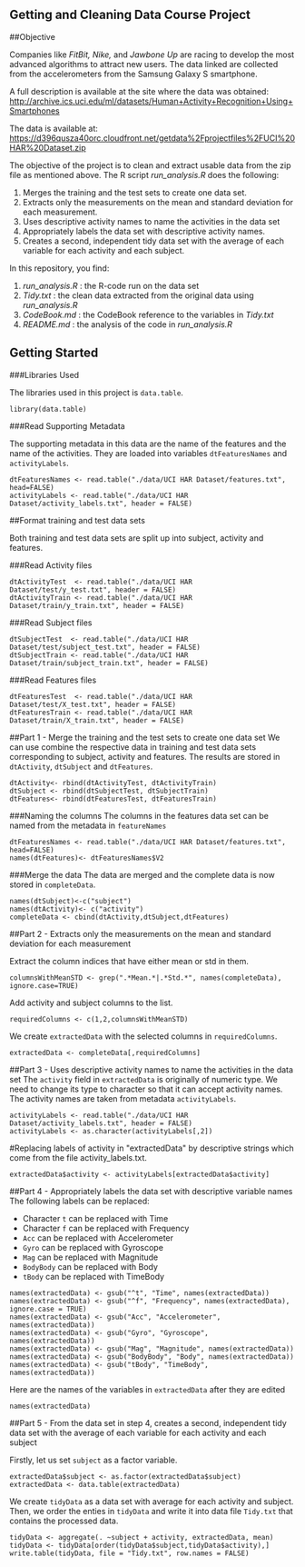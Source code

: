 Getting and Cleaning Data Course Project
---------------------------------------------------------------


##Objective

Companies like *FitBit, Nike,* and *Jawbone Up* are racing to develop the most advanced algorithms to attract new users. The data linked are collected from the accelerometers from the Samsung Galaxy S smartphone. 

A full description is available at the site where the data was obtained:  
<http://archive.ics.uci.edu/ml/datasets/Human+Activity+Recognition+Using+Smartphones>

The data is available at:
<https://d396qusza40orc.cloudfront.net/getdata%2Fprojectfiles%2FUCI%20HAR%20Dataset.zip>

The objective of the project is to clean and extract usable data from the zip file as mentioned above. The R script *run_analysis.R* does the following:
1. Merges the training and the test sets to create one data set.
2. Extracts only the measurements on the mean and standard deviation for each measurement.
3. Uses descriptive activity names to name the activities in the data set
4. Appropriately labels the data set with descriptive activity names.
5. Creates a second, independent tidy data set with the average of each variable for each activity and each subject.

In this repository, you find:

1. *run_analysis.R* : the R-code run on the data set
2. *Tidy.txt* : the clean data extracted from the original data using *run_analysis.R*
3. *CodeBook.md* : the CodeBook reference to the variables in *Tidy.txt*
4. *README.md* : the analysis of the code in *run_analysis.R*

## Getting Started

###Libraries Used

The libraries used in this project is `data.table`.

```{r}
library(data.table)
```


###Read Supporting Metadata

The supporting metadata in this data are the name of the features and the name of the activities. They are loaded into variables `dtFeaturesNames` and `activityLabels`.
```{r}
dtFeaturesNames <- read.table("./data/UCI HAR Dataset/features.txt", head=FALSE)
activityLabels <- read.table("./data/UCI HAR Dataset/activity_labels.txt", header = FALSE)
```

##Format training and test data sets

Both training and test data sets are split up into subject, activity and features.

###Read Activity files
```{r}
dtActivityTest  <- read.table("./data/UCI HAR Dataset/test/y_test.txt", header = FALSE)
dtActivityTrain <- read.table("./data/UCI HAR Dataset/train/y_train.txt", header = FALSE)
```
###Read Subject files
```{r}
dtSubjectTest  <- read.table("./data/UCI HAR Dataset/test/subject_test.txt", header = FALSE)
dtSubjectTrain <- read.table("./data/UCI HAR Dataset/train/subject_train.txt", header = FALSE)
```
###Read Features files
```{r}
dtFeaturesTest  <- read.table("./data/UCI HAR Dataset/test/X_test.txt", header = FALSE)
dtFeaturesTrain <- read.table("./data/UCI HAR Dataset/train/X_train.txt", header = FALSE)
```


##Part 1 - Merge the training and the test sets to create one data set
We can use combine the respective data in training and test data sets corresponding to subject, activity and features. The results are stored in `dtActivity`, `dtSubject` and `dtFeatures`.
```{r}
dtActivity<- rbind(dtActivityTest, dtActivityTrain)
dtSubject <- rbind(dtSubjectTest, dtSubjectTrain)
dtFeatures<- rbind(dtFeaturesTest, dtFeaturesTrain)
```
###Naming the columns
The columns in the features data set can be named from the metadata in `featureNames`

```{r}
dtFeaturesNames <- read.table("./data/UCI HAR Dataset/features.txt", head=FALSE)
names(dtFeatures)<- dtFeaturesNames$V2
```

###Merge the data
The data are merged and the complete data is now stored in `completeData`.

```{r}
names(dtSubject)<-c("subject")
names(dtActivity)<- c("activity")
completeData <- cbind(dtActivity,dtSubject,dtFeatures)
```

##Part 2 - Extracts only the measurements on the mean and standard deviation for each measurement

Extract the column indices that have either mean or std in them.
```{r}
columnsWithMeanSTD <- grep(".*Mean.*|.*Std.*", names(completeData), ignore.case=TRUE)
```
Add activity and subject columns to the list. 
```{r}
requiredColumns <- c(1,2,columnsWithMeanSTD)
```
We create `extractedData` with the selected columns in `requiredColumns`.
```{r}
extractedData <- completeData[,requiredColumns]
```
##Part 3 - Uses descriptive activity names to name the activities in the data set
The `activity` field in `extractedData` is originally of numeric type. We need to change its type to character so that it can accept activity names. The activity names are taken from metadata `activityLabels`.
```{r}
activityLabels <- read.table("./data/UCI HAR Dataset/activity_labels.txt", header = FALSE)
activityLabels <- as.character(activityLabels[,2])
```
#Replacing labels of activity in "extractedData" by descriptive strings which come from the file activity_labels.txt.
```{r}
extractedData$activity <- activityLabels[extractedData$activity]
```

##Part 4 - Appropriately labels the data set with descriptive variable names
The following labels can be replaced:

- Character `t` can be replaced with Time
- Character `f` can be replaced with Frequency
- `Acc` can be replaced with Accelerometer
- `Gyro` can be replaced with Gyroscope
- `Mag` can be replaced with Magnitude
- `BodyBody` can be replaced with Body
- `tBody` can be replaced with TimeBody

```{r}
names(extractedData) <- gsub("^t", "Time", names(extractedData))
names(extractedData) <- gsub("^f", "Frequency", names(extractedData), ignore.case = TRUE)
names(extractedData) <- gsub("Acc", "Accelerometer", names(extractedData))
names(extractedData) <- gsub("Gyro", "Gyroscope", names(extractedData))
names(extractedData) <- gsub("Mag", "Magnitude", names(extractedData))
names(extractedData) <- gsub("BodyBody", "Body", names(extractedData))
names(extractedData) <- gsub("tBody", "TimeBody", names(extractedData))
```

Here are the names of the variables in `extractedData` after they are edited
```{r}
names(extractedData)
```

##Part 5 - From the data set in step 4, creates a second, independent tidy data set with the average of each variable for each activity and each subject

Firstly, let us set `subject` as a factor variable. 
```{r}
extractedData$subject <- as.factor(extractedData$subject)
extractedData <- data.table(extractedData)
```
We create `tidyData` as a data set with average for each activity and subject. Then, we order the enties in `tidyData` and write it into data file `Tidy.txt` that contains the processed data.

```{r}
tidyData <- aggregate(. ~subject + activity, extractedData, mean)
tidyData <- tidyData[order(tidyData$subject,tidyData$activity),]
write.table(tidyData, file = "Tidy.txt", row.names = FALSE)
```